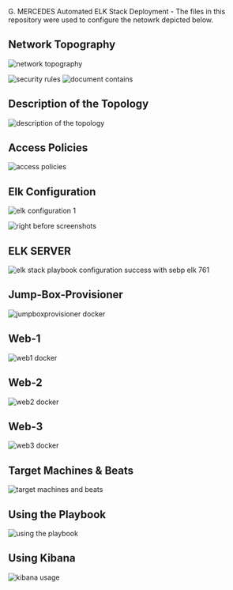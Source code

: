 
G. MERCEDES
Automated ELK Stack Deployment - The files in this repository were used to configure the netowrk depicted below.
## Network Topography

![network topography](https://user-images.githubusercontent.com/110586752/182781809-d2412f77-be69-48cb-8c0c-e1e48bee5aae.jpg)

![security rules](https://user-images.githubusercontent.com/110586752/182788937-eeb7506b-88a8-477f-9e53-d5df4ae3b666.jpg)
![document contains](https://user-images.githubusercontent.com/110586752/182788134-0494773e-4421-4880-8a6b-e145f7293e93.jpg)
## Description of the Topology
![description of the topology](https://user-images.githubusercontent.com/110586752/182792257-524931ea-5489-4387-8d70-db6672c47f3e.jpg)
## Access Policies
![access policies](https://user-images.githubusercontent.com/110586752/182796107-f099a662-4831-4753-8c20-27d3a48313d1.jpg)
## Elk Configuration
![elk configuration 1](https://user-images.githubusercontent.com/110586752/182800715-bea8037b-949d-4144-b23a-4be481a7bdc7.jpg)

![right before screenshots](https://user-images.githubusercontent.com/110586752/182801686-2be4f419-49d4-46d8-99f8-8ea681846b20.jpg)
## ELK SERVER

![elk stack playbook configuration success with sebp elk 761](https://user-images.githubusercontent.com/110586752/182802136-386cde2f-c23c-49e2-ab17-6e6a049ff85a.jpg)
## Jump-Box-Provisioner
![jumpboxprovisioner docker](https://user-images.githubusercontent.com/110586752/182804381-5c3f081a-1769-43db-ac7a-2bb7277812c5.jpg)
## Web-1
![web1 docker](https://user-images.githubusercontent.com/110586752/182804551-c3e71a22-80e2-406b-b3bd-efb3c078de6b.jpg)
## Web-2

![web2 docker](https://user-images.githubusercontent.com/110586752/182804813-819eabf9-91cb-4b49-9114-9e2dd220beaa.jpg)
## Web-3
![web3 docker](https://user-images.githubusercontent.com/110586752/182805002-653aa14d-0674-40e0-b016-953b2cd55cc0.jpg)
## Target Machines & Beats
![target machines and beats](https://user-images.githubusercontent.com/110586752/182808553-57bdc09c-f664-40be-bca9-129685f4336d.jpg)
## Using the Playbook

![using the playbook](https://user-images.githubusercontent.com/110586752/182814488-f6cb224a-fe5b-400a-a5d4-62c57673e960.jpg)
## Using Kibana

![kibana usage](https://user-images.githubusercontent.com/110586752/182818767-dea71803-ceb2-459b-b470-d704d66e3d65.jpg)
